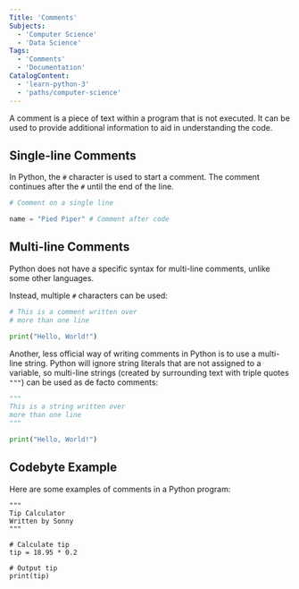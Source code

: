 ```yaml
---
Title: 'Comments'
Subjects:
  - 'Computer Science'
  - 'Data Science'
Tags:
  - 'Comments'
  - 'Documentation'
CatalogContent:
  - 'learn-python-3'
  - 'paths/computer-science'
---
```


A comment is a piece of text within a program that is not executed. It can be used to provide additional information to aid in understanding the code.

## Single-line Comments

In Python, the `#` character is used to start a comment. The comment continues after the `#` until the end of the line.

```py
# Comment on a single line

name = "Pied Piper" # Comment after code
```

## Multi-line Comments

Python does not have a specific syntax for multi-line comments, unlike some other languages.

Instead, multiple `#` characters can be used:

```py
# This is a comment written over
# more than one line

print("Hello, World!")
```

Another, less official way of writing comments in Python is to use a multi-line string. Python will ignore string literals that are not assigned to a variable, so multi-line strings (created by surrounding text with triple quotes `"""`) can be used as de facto comments:

```py
"""
This is a string written over
more than one line
"""

print("Hello, World!")
```

## Codebyte Example

Here are some examples of comments in a Python program:

```codebyte/py
"""
Tip Calculator
Written by Sonny
"""

# Calculate tip
tip = 18.95 * 0.2

# Output tip
print(tip)
```
